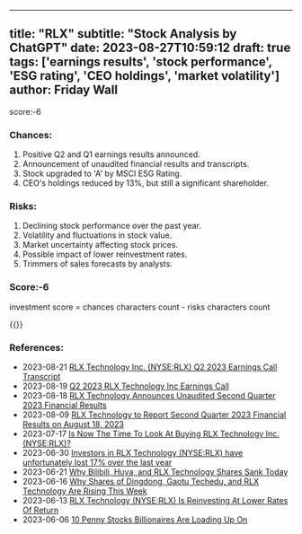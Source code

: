 
---
title: "RLX"
subtitle: "Stock Analysis by ChatGPT"
date: 2023-08-27T10:59:12
draft: true
tags: ['earnings results', 'stock performance', 'ESG rating', 'CEO holdings', 'market volatility']
author: Friday Wall
---

score:-6
### Chances:
1. Positive Q2 and Q1 earnings results announced.
2. Announcement of unaudited financial results and transcripts.
3. Stock upgraded to 'A' by MSCI ESG Rating.
4. CEO's holdings reduced by 13%, but still a significant shareholder.
### Risks:
1. Declining stock performance over the past year.
2. Volatility and fluctuations in stock value.
3. Market uncertainty affecting stock prices.
4. Possible impact of lower reinvestment rates.
5. Trimmers of sales forecasts by analysts.
### Score:-6
investment score = chances characters count - risks characters count

{{<tradingview symbol="NYSE:RLX">}}
### References:
- 2023-08-21 [RLX Technology Inc. (NYSE:RLX) Q2 2023 Earnings Call Transcript](https://finance.yahoo.com/news/rlx-technology-inc-nyse-rlx-122006041.html?.tsrc=rss)
- 2023-08-19 [Q2 2023 RLX Technology Inc Earnings Call](https://finance.yahoo.com/news/q2-2023-rlx-technology-inc-021415462.html?.tsrc=rss)
- 2023-08-18 [RLX Technology Announces Unaudited Second Quarter 2023 Financial Results](https://finance.yahoo.com/news/rlx-technology-announces-unaudited-second-100000764.html?.tsrc=rss)
- 2023-08-09 [RLX Technology to Report Second Quarter 2023 Financial Results on August 18, 2023](https://finance.yahoo.com/news/rlx-technology-report-second-quarter-090000295.html?.tsrc=rss)
- 2023-07-17 [Is Now The Time To Look At Buying RLX Technology Inc. (NYSE:RLX)?](https://finance.yahoo.com/news/now-time-look-buying-rlx-103242516.html?.tsrc=rss)
- 2023-06-30 [Investors in RLX Technology (NYSE:RLX) have unfortunately lost 17% over the last year](https://finance.yahoo.com/news/investors-rlx-technology-nyse-rlx-140207078.html?.tsrc=rss)
- 2023-06-21 [Why Bilibili, Huya, and RLX Technology Shares Sank Today](https://finance.yahoo.com/m/b318b234-130c-301f-a1a6-2f1fc633ab01/why-bilibili%2C-huya%2C-and-rlx.html?.tsrc=rss)
- 2023-06-16 [Why Shares of Dingdong, Gaotu Techedu, and RLX Technology Are Rising This Week](https://finance.yahoo.com/m/d289a8ab-cc0b-3b5e-a53d-7d38699d3a39/why-shares-of-dingdong%2C-gaotu.html?.tsrc=rss)
- 2023-06-13 [RLX Technology (NYSE:RLX) Is Reinvesting At Lower Rates Of Return](https://finance.yahoo.com/news/rlx-technology-nyse-rlx-reinvesting-182101952.html?.tsrc=rss)
- 2023-06-06 [10 Penny Stocks Billionaires Are Loading Up On](https://finance.yahoo.com/news/10-penny-stocks-billionaires-loading-105121763.html?.tsrc=rss)


                
